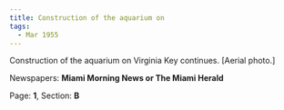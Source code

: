 ```yaml
---  
title: Construction of the aquarium on  
tags:  
  - Mar 1955  
---  
```

  
Construction of the aquarium on Virginia Key continues. [Aerial photo.]  
  
Newspapers: **Miami Morning News or The Miami Herald**  
  
Page: **1**, Section: **B** 
